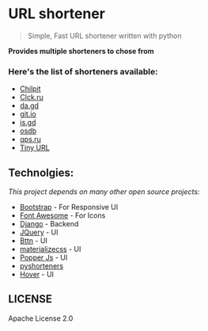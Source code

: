 # URL shortener
> Simple, Fast URL shortener written with python 


**Provides multiple shorteners to chose from**

### Here's the list of shorteners available:
- [Chilpit](http://chilp.it/)
- [Clck.ru](https://clck.ru/)
- [da.gd](https://da.gd/)
- [git.io](https://git.io/)
- [is.gd](https://is.gd/)
- [osdb](https://osdb.link/)
- [qps.ru](https://qps.ru/)
- [Tiny URL](https://tinyurl.com/)

## Technolgies:
*This project depends on many other open source projects:*
- [Bootstrap](https://getbootstrap.com/) - For Responsive UI
- [Font Awesome](https://fontawesome.com/) - For Icons
- [Django](https://www.djangoproject.com/) - Backend
- [JQuery](https://jquery.com/)   - UI
- [Bttn](https://bttn.surge.sh/)  - UI
- [materializecss](https://materializecss.com/) - UI
- [Popper Js](https://popper.js.org/) - UI
- [pyshorteners](https://pypi.org/project/pyshorteners/)  
- [Hover](https://ianlunn.github.io/Hover/)  - UI

## LICENSE
Apache License 2.0